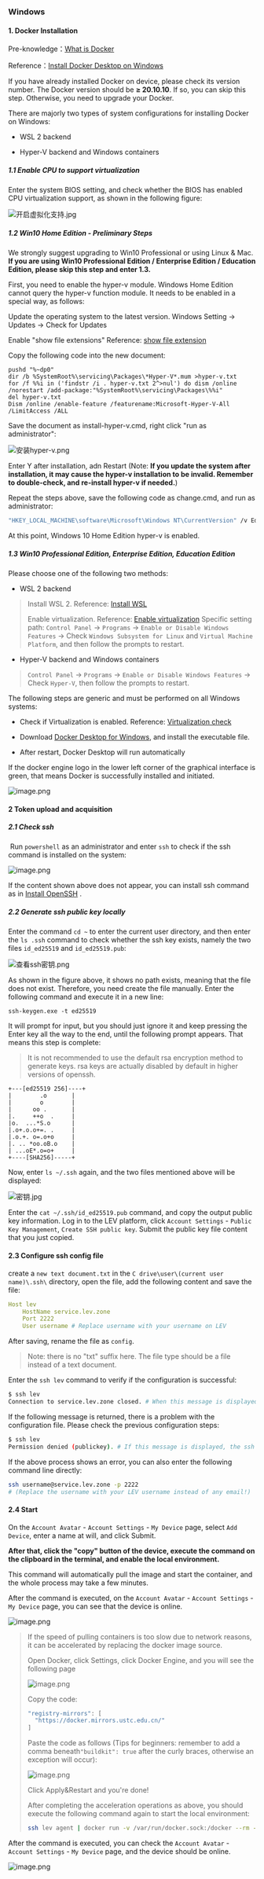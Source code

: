 ### Windows

#### 1. Docker Installation

Pre-knowledge：[What is Docker](https://www.redhat.com/zh/topics/containers/what-is-docker)

Reference：[Install Docker Desktop on Windows](https://docs.docker.com/desktop/windows/install/)

If you have already installed Docker on device, please check its version number. The Docker version should be **≥ 20.10.10**. If so, you can skip this step. Otherwise, you need to upgrade your Docker.

There are majorly two types of system configurations for installing Docker on Windows:

- WSL 2 backend

- Hyper-V backend and Windows containers

##### 1.1 Enable CPU to support virtualization

Enter the system BIOS setting, and check whether the BIOS has enabled CPU virtualization support, as shown in the following figure:

![开启虚拟化支持.jpg](https://levimg.s3.cn-northwest-1.amazonaws.com.cn/x/2e12d9cd-cf65-4c6c-88a2-1b6d42110f22.JPEG)

##### 1.2 Win10 Home Edition - Preliminary Steps

We strongly suggest upgrading to Win10 Professional or using Linux & Mac. **If you are using Win10 Professional Edition / Enterprise Edition / Education Edition, please skip this step and enter 1.3.**

First, you need to enable the hyper-v module. Windows Home Edition cannot query the hyper-v function module. It needs to be enabled in a special way, as follows:

Update the operating system to the latest version.
Windows Setting -> Updates -> Check for Updates

Enable "show file extensions"
Reference: [show file extension](https://jingyan.baidu.com/article/f7ff0bfcc9c0e12e26bb13a0.html)		

Copy the following code into the new document:			

```vbscript
pushd "%~dp0"
dir /b %SystemRoot%\servicing\Packages\*Hyper-V*.mum >hyper-v.txt
for /f %%i in ('findstr /i . hyper-v.txt 2^>nul') do dism /online /norestart /add-package:"%SystemRoot%\servicing\Packages\%%i"
del hyper-v.txt
Dism /online /enable-feature /featurename:Microsoft-Hyper-V-All /LimitAccess /ALL
```

Save the document as install-hyper-v.cmd, right click "run as administrator":

![安装hyper-v.png](https://levimg.s3.cn-northwest-1.amazonaws.com.cn/x/61620bb6-2a0d-4974-a27c-39471f7c0020.png)		

Enter Y after installation, adn Restart (Note: **If you update the system after installation, it may cause the hyper-v installation to be invalid. Remember to double-check, and re-install hyper-v if needed.**)			

Repeat the steps above, save the following code as change.cmd, and run as administrator:

```cmd
"HKEY_LOCAL_MACHINE\software\Microsoft\Windows NT\CurrentVersion" /v EditionId /T REG_EXPAND_SZ /d Professional /F
```

At this point, Windows 10 Home Edition hyper-v is enabled.

##### 1.3 Win10 Professional Edition, Enterprise Edition, Education Edition

Please choose one of the following two methods:

- WSL 2 backend

> Install WSL 2. Reference:  [Install WSL](https://docs.microsoft.com/zh-cn/windows/wsl/install)
>
> Enable virtualization. Reference:  [Enable virtualization](https://docs.docker.com/desktop/windows/troubleshoot/#virtualization)
> Specific setting path: `Control Panel` -> `Programs` -> `Enable or Disable Windows Features` -> Check `Windows Subsystem for Linux` and `Virtual Machine Platform`, and then follow the prompts to restart.

- Hyper-V backend and Windows containers

> `Control Panel` -> `Programs` -> `Enable or Disable Windows Features` -> Check `Hyper-V`, then follow the prompts to restart.

The following steps are generic and must be performed on all Windows systems: ​			

- Check if Virtualization is enabled. Reference:  [Virtualization check](https://docs.docker.com/desktop/windows/troubleshoot/#virtualization-must-be-enabled)

- Download [Docker Desktop for Windows](https://docs.docker.com/desktop/windows/install/), and install the executable file.

- After restart, Docker Desktop will run automatically

If the docker engine logo in the lower left corner of the graphical interface is green, that means Docker is successfully installed and initiated.

![image.png](https://levimg.s3.cn-northwest-1.amazonaws.com.cn/x/87fe783c-f999-4b50-85f9-99a0080d6561.png)

#### 2 Token upload and acquisition

##### 2.1 Check ssh
​
Run `powershell` as an administrator and enter `ssh` to check if the ssh command is installed on the system:

![image.png](https://levimg.s3.cn-northwest-1.amazonaws.com.cn/x/3e4dd10e-3021-4647-a9e4-09877140b6f6.png)

If the content shown above does not appear, you can install ssh command as in  [Install OpenSSH](https://docs.microsoft.com/zh-cn/windows-server/administration/openssh/openssh_install_firstuse) .

##### 2.2 Generate ssh public key locally
Enter the command `cd ~` to enter the current user directory, and then enter the `ls .ssh` command to check whether the ssh key exists, namely the two files `id_ed25519` and `id_ed25519.pub`:

![查看ssh密钥.png](https://levimg.s3.cn-northwest-1.amazonaws.com.cn/x/2997d374-f873-439b-ba77-d567adae155e.png)

As shown in the figure above, it shows no path exists, meaning that the file does not exist. Therefore, you need create the file manually. Enter the following command and execute it in a new line:

```
ssh-keygen.exe -t ed25519
```

It will prompt for input, but you should just ignore it and keep pressing the Enter key all the way to the end, until the following prompt appears. That means this step is complete:

> It is not recommended to use the default rsa encryption method to generate keys. rsa keys are actually disabled by default in higher versions of openssh.

```vbscript
+---[ed25519 256]----+
|        .o       |
|        o        |
|      oo .       |
|.     ++o  .     |
|o.  ...*S.o      |
|.o+.o.o+=. .     |
|.o.+. o=.o+o     |
|. .. *oo.oB.o    |
| ...oE*.o=o+     |
+----[SHA256]-----+
```

Now, enter `ls ~/.ssh` again, and the two files mentioned above will be displayed:

![密钥.jpg](https://levimg.s3.cn-northwest-1.amazonaws.com.cn/x/38c66c66-6a58-4609-800a-032a13f0c3c8.JPEG)

Enter the `cat ~/.ssh/id_ed25519.pub` command, and copy the output public key information. Log in to the LEV platform, click `Account Settings` - `Public Key Management`, `Create SSH public key`. Submit the public key file content that you just copied.

#### 2.3 Configure ssh config file

create a `new text document.txt` in the `C drive\user\(current user name)\.ssh\` directory, open the file, add the following content and save the file:

```yaml
Host lev
    HostName service.lev.zone
    Port 2222
    User username # Replace username with your username on LEV
```

After saving, rename the file as `config`.

> Note: there is no "txt" suffix here. The file type should be a file instead of a text document.

Enter the `ssh lev` command to verify if the configuration is successful:

```Bash
$ ssh lev
Connection to service.lev.zone closed. # When this message is displayed, the configuration is successful
```

If the following message is returned, there is a problem with the configuration file. Please check the previous configuration steps:

```Bash
$ ssh lev
Permission denied (publickey). # If this message is displayed, the ssh public key configuration is incorrect, please check whether the ssh public key and user name are correct
```

If the above process shows an error, you can also enter the following command line directly:

```bash
ssh username@service.lev.zone -p 2222
# (Replace the username with your LEV username instead of any email!)
```

#### 2.4 Start

On the `Account Avatar` - `Account Settings` - `My Device` page, select `Add Device`, enter a name at will, and click Submit.

**After that, click the "copy" button of the device, execute the command on the clipboard in the terminal, and enable the local environment.**

This command will automatically pull the image and start the container, and the whole process may take a few minutes.

After the command is executed, on the `Account Avatar` - `Account Settings` - `My Device` page, you can see that the device is online.

![image.png](https://levimg.s3.cn-northwest-1.amazonaws.com.cn/x/%E6%88%AA%E5%B1%8F2022-05-29+14.05.37.png)

> If the speed of pulling containers is too slow due to network reasons, it can be accelerated by replacing the docker image source.
>
> Open Docker, click Settings, click Docker Engine, and you will see the following page
>
> ![image.png](https://levimg.s3.cn-northwest-1.amazonaws.com.cn/x/e46b4413-d432-4817-89c3-6abd73b645e8.png)
>
> Copy the code:
> ```Bash
> "registry-mirrors": [
>   "https://docker.mirrors.ustc.edu.cn/"
> ]
> ```
>
> Paste the code as follows (Tips for beginners: remember to add a comma beneath`"buildkit": true` after the curly braces, otherwise an exception will occur):
>
> ![image.png](https://levimg.s3.cn-northwest-1.amazonaws.com.cn/x/575d3a79-7772-4318-a566-7293f809a4c5.png)
>
> Click Apply&Restart and you're done!
>
> After completing the acceleration operations as above, you should execute the following command again to start the local environment:
>
> ```bash
> ssh lev agent | docker run -v /var/run/docker.sock:/docker --rm -i talentsec/lev
> ```

After the command is executed, you can check the `Account Avatar` - `Account Settings` - `My Device` page, and the device should be online.

![image.png](https://levimg.s3.cn-northwest-1.amazonaws.com.cn/x/%E6%88%AA%E5%B1%8F2022-05-29+14.05.37.png)
